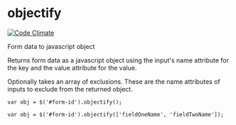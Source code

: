 # objectify

[![Code Climate](https://codeclimate.com/github/jkrayer/objectify/badges/gpa.svg)](https://codeclimate.com/github/jkrayer/objectify)

Form data to javascript object

Returns form data as a javascript object using the input's name attribute for the key and the value attribute for the value.

Optionally takes an array of exclusions. These are the name attributes of inputs to exclude from the returned object.

`var obj = $('#form-id').objectify();`

`var obj = $('#form-id').objectify(['fieldOneName', 'fieldTwoName']);`
